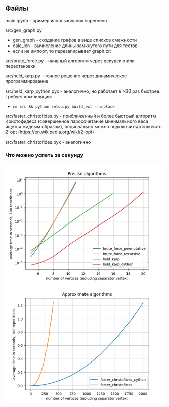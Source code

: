 ## Файлы

main.ipynb - пример использования supervenn

src/gen_graph.py
- gen_graph - создание графов в виде списков смежности
- calc_len - вычисление длины замкнутого пути для тестов
- если не импорт, то перезаписывает graph.txt

src/brute_force.py - наивный алгоритм через рекурсию или перестановки

src/held_karp.py - точное решение через динамическое программирование

src/held_karp_cython.pyx - аналогично, но работает в >30 раз быстрее. Требует компиляции:
  - `cd src && python setup.py build_ext --inplace`

src/faster_christofides.py - приближенный и более быстрый алгоритм Кристофидеса
 (совершенное паросочетание минимального веса ищется жадным образом),
 опционально можно подключить/отключить 2-opt
 (https://en.wikipedia.org/wiki/2-opt)

src/faster_christofides.pyx - аналогично


### Что можно успеть за секунду

![alt text](https://github.com/das67333/supervenn_tsp/blob/main/x100_precise.png)
![alt text](https://github.com/das67333/supervenn_tsp/blob/main/x100_approximate.png)
